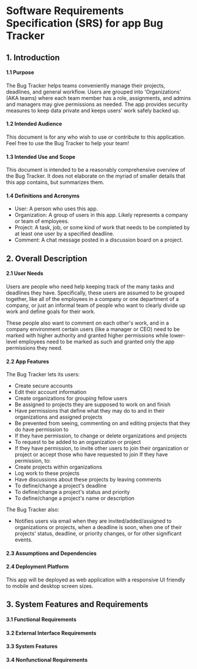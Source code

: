 # Software Requirements Specification (SRS) for app **Bug Tracker**

## 1. Introduction

#### 1.1 Purpose
The Bug Tracker helps teams conveniently manage their projects, deadlines, and general workflow. Users are grouped into 'Organizations' (AKA teams) where each team member has a role, assignments, and admins and managers may give permissions as needed. The app provides security measures to keep data private and keeps users' work safely backed up.

#### 1.2 Intended Audience
This document is for any who wish to use or contribute to this application. Feel free to use the Bug Tracker to help your team!

#### 1.3 Intended Use and Scope
This document is intended to be a reasonably comprehensive overview of the Bug Tracker. It does not elaborate on the myriad of smaller details that this app contains, but summarizes them.

#### 1.4 Definitions and Acronyms
- User: A person who uses this app.
- Organization: A group of users in this app. Likely represents a company or team of employees.
- Project: A task, job, or some kind of work that needs to be completed by at least one user by a specified deadline.
- Comment: A chat message posted in a discussion board on a project.

## 2. Overall Description

#### 2.1 User Needs
Users are people who need help keeping track of the many tasks and deadlines they have. Specifically, these users are assumed to be grouped together, like all of the employees in a company or one department of a company, or just an informal team of people who want to clearly divide up work and define goals for their work.

These people also want to comment on each other's work, and in a company environment certain users (like a manager or CEO) need to be marked with higher authority and granted higher permissions while lower-level employees need to be marked as such and granted only the app permissions they need.

#### 2.2 App Features
The Bug Tracker lets its users:
- Create secure accounts
- Edit their account information
- Create organizations for grouping fellow users
- Be assigned to projects they are supposed to work on and finish
- Have permissions that define what they may do to and in their organizations and assigned projects
- Be prevented from seeing, commenting on and editing projects that they do have permission to
- If they have permission, to change or delete organizations and projects
- To request to be added to an organization or project
- If they have permission, to invite other users to join their organization or project or accept those who have requested to join
If they have permission, to:
- Create projects within organizations
- Log work to these projects
- Have discussions about these projects by leaving comments
- To define/change a project's deadline
- To define/change a project's status and priority
- To define/change a project's name or description

The Bug Tracker also:
- Notifies users via email when they are invited/added/assigned to organizations or projects, when a deadline is soon, when one of their projects' status, deadline, or priority changes, or for other significant events.


#### 2.3 Assumptions and Dependencies

#### 2.4 Deployment Platform
This app will be deployed as web application with a responsive UI friendly to mobile and desktop screen sizes.

## 3. System Features and Requirements

#### 3.1 Functional Requirements

#### 3.2 External Interface Requirements

#### 3.3 System Features

#### 3.4 Nonfunctional Requirements